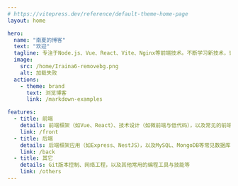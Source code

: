 ```yaml
---
# https://vitepress.dev/reference/default-theme-home-page
layout: home

hero:
  name: "南夏的博客"
  text: "欢迎"
  tagline: 专注于Node.js、Vue、React、Vite、Nginx等前端技术。不断学习新技术，记录日常开发问题，共同进步。生命不息，奋斗不止...
  image:
    src: /home/Iraina6-removebg.png
    alt: 加载失败
  actions:
    - theme: brand
      text: 浏览博客
      link: /markdown-examples

features:
  - title: 前端
    details: 前端框架（如Vue、React）、技术设计（如微前端与低代码），以及常见的前端性能优化方案
    link: /front
  - title: 后端
    details: 后端框架应用（如Express、NestJS），以及MySQL、MongoDB等常见数据库的操作
    link: /back
  - title: 其它
    details: Git版本控制、网络工程，以及其他常用的编程工具与技能等
    link: /others
---
```



